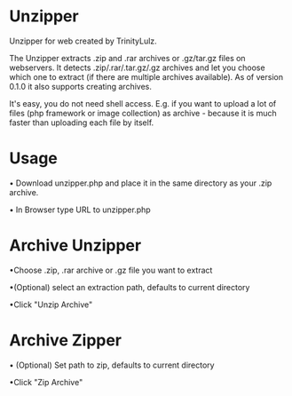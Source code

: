 # Unzipper
Unzipper for web created by TrinityLulz.

The Unzipper extracts .zip and .rar archives or .gz/tar.gz files on webservers. It detects .zip/.rar/.tar.gz/.gz archives and let you choose which one to extract (if there are multiple archives available). As of version 0.1.0 it also supports creating archives.

It's easy, you do not need shell access. E.g. if you want to upload a lot of files (php framework or image collection) as archive - because it is much faster than uploading each file by itself.

# Usage
• Download unzipper.php and place it in the same directory as your .zip archive.

• In Browser type URL to unzipper.php

# Archive Unzipper
•Choose .zip, .rar archive or .gz file you want to extract

•(Optional) select an extraction path, defaults to current directory

•Click "Unzip Archive"

# Archive Zipper
• (Optional) Set path to zip, defaults to current directory

•Click "Zip Archive"
